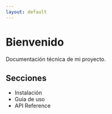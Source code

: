```yaml
---
layout: default
---
```


# Bienvenido

Documentación técnica de mi proyecto.

## Secciones

- Instalación
- Guía de uso
- API Reference
